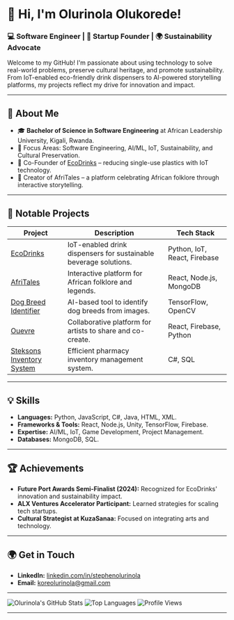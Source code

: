# 👋 Hi, I'm Olurinola Olukorede!

### 💻 Software Engineer | 🚀 Startup Founder | 🌍 Sustainability Advocate

Welcome to my GitHub! I'm passionate about using technology to solve real-world problems, preserve cultural heritage, and promote sustainability. From IoT-enabled eco-friendly drink dispensers to AI-powered storytelling platforms, my projects reflect my drive for innovation and impact.

---

## 🌟 **About Me**
- 🎓 **Bachelor of Science in Software Engineering** at African Leadership University, Kigali, Rwanda.
- 🔧 Focus Areas: Software Engineering, AI/ML, IoT, Sustainability, and Cultural Preservation.
- 🌱 Co-Founder of [EcoDrinks](https://example.com) – reducing single-use plastics with IoT technology.
- 🎨 Creator of AfriTales – a platform celebrating African folklore through interactive storytelling.

---

## 🚀 **Notable Projects**
| **Project** | **Description** | **Tech Stack** |
|-------------|-----------------|----------------|
| [EcoDrinks](https://github.com/your-eco-drinks-repo) | IoT-enabled drink dispensers for sustainable beverage solutions. | Python, IoT, React, Firebase |
| [AfriTales](https://github.com/your-afritales-repo) | Interactive platform for African folklore and legends. | React, Node.js, MongoDB |
| [Dog Breed Identifier](https://github.com/your-dog-ai-repo) | AI-based tool to identify dog breeds from images. | TensorFlow, OpenCV |
| [Ouevre](https://github.com/your-oueuvre-repo) | Collaborative platform for artists to share and co-create. | React, Firebase, Python |
| [Steksons Inventory System](https://github.com/your-inventory-repo) | Efficient pharmacy inventory management system. | C#, SQL |

---

## 💡 **Skills**
- **Languages:** Python, JavaScript, C#, Java, HTML, XML.
- **Frameworks & Tools:** React, Node.js, Unity, TensorFlow, Firebase.
- **Expertise:** AI/ML, IoT, Game Development, Project Management.
- **Databases:** MongoDB, SQL.

---

## 🏆 **Achievements**
- **Future Port Awards Semi-Finalist (2024):** Recognized for EcoDrinks' innovation and sustainability impact.
- **ALX Ventures Accelerator Participant:** Learned strategies for scaling tech startups.
- **Cultural Strategist at KuzaSanaa:** Focused on integrating arts and technology.

---

## 🌍 **Get in Touch**
- **LinkedIn:** [linkedin.com/in/stephenolurinola](https://www.linkedin.com/in/stephenolurinola)
- **Email:** koreolurinola@gmail.com

---

![Olurinola's GitHub Stats](https://github-readme-stats.vercel.app/api?username=Stephen30o0&show_icons=true&theme=radical)
![Top Languages](https://github-readme-stats.vercel.app/api/top-langs/?username=Stephen30o0&layout=compact&theme=radical)
![Profile Views](https://komarev.com/ghpvc/?username=Stephen30o0&color=blueviolet)


---
